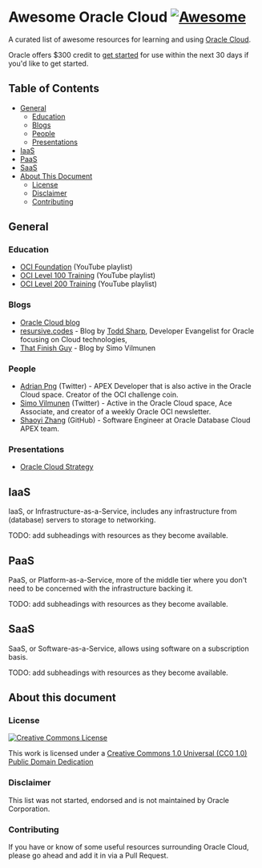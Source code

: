 # Awesome Oracle Cloud [![Awesome](https://awesome.re/badge.svg)](https://awesome.re)

A curated list of awesome resources for learning and using [Oracle Cloud](https://cloud.oracle.com/home).

Oracle offers $300 credit to [get started](https://myservices.us.oraclecloud.com/mycloud/signup) for use within the next 30 days if you'd like to get started.

## Table of Contents

* [General](#General)
  * [Education](#Education)
  * [Blogs](#Blogs)
  * [People](#People)
  * [Presentations](#Presentations)
* [IaaS](#iaas)
* [PaaS](#paas)
* [SaaS](#saas)
* [About This Document](#about-this-document)
  * [License](#license)
  * [Disclaimer](#disclaimer)
  * [Contributing](#contributing)

## General

### Education

* [OCI Foundation](https://www.youtube.com/playlist?list=PLKCk3OyNwIzu_Eu3JcqXs7zyKSSd-lbq1) (YouTube playlist)
* [OCI Level 100 Training](https://www.youtube.com/playlist?list=PLKCk3OyNwIzuBQ13lwsZpqO4__rLrO1eA) (YouTube playlist)
* [OCI Level 200 Training](https://www.youtube.com/playlist?list=PLKCk3OyNwIzuem-VkaKeHlY1Z5O2ctQld) (YouTube playlist)

### Blogs

* [Oracle Cloud blog](https://blogs.oracle.com/developers/cloud-dev)
* [resursive.codes](http://recursive.codes/) - Blog by [Todd Sharp](https://twitter.com/recursivecodes), Developer Evangelist for Oracle focusing on Cloud technologies,
* [That Finish Guy](https://www.thatfinnishguy.blog/) - Blog by Simo Vilmunen

### People

* [Adrian Png](https://twitter.com/fuzziebrain) (Twitter) - APEX Developer that is also active in the Oracle Cloud space. Creator of the OCI challenge coin.
* [Simo Vilmunen](https://twitter.com/svilmune) (Twitter) - Active in the Oracle Cloud space, Ace Associate, and creator of a weekly Oracle OCI newsletter.
* [Shaoyi Zhang](https://github.com/ShaoyiZhang) (GitHub) - Software Engineer at Oracle Database Cloud APEX team.

### Presentations

* [Oracle Cloud Strategy](https://www.slideshare.net/oracle/oracle-cloud-strategy-42853467)

## IaaS

IaaS, or Infrastructure-as-a-Service, includes any infrastructure from (database) servers to storage to networking.

TODO: add subheadings with resources as they become available.

## PaaS

PaaS, or Platform-as-a-Service, more of the middle tier where you don't need to be concerned with the infrastructure backing it.

TODO: add subheadings with resources as they become available.

## SaaS

SaaS, or Software-as-a-Service, allows using software on a subscription basis.

TODO: add subheadings with resources as they become available.

## About this document

### License

[![Creative Commons License](https://licensebuttons.net/p/88x31.png)](https://creativecommons.org/publicdomain/zero/1.0/)

This work is licensed under a [Creative Commons 1.0 Universal (CC0 1.0) Public Domain Dedication](https://creativecommons.org/publicdomain/zero/1.0/)

### Disclaimer

This list was not started, endorsed and is not maintained by Oracle Corporation.

### Contributing

If you have or know of some useful resources surrounding Oracle Cloud, please go ahead and add it in via a Pull Request.
